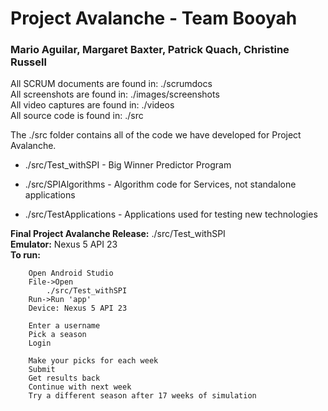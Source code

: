 # Project Avalanche - Team Booyah
### Mario Aguilar, Margaret Baxter, Patrick Quach, Christine Russell  
All SCRUM documents are found in: ./scrumdocs  
All screenshots are found in: ./images/screenshots  
All video captures are found in: ./videos  
All source code is found in: ./src  

The ./src folder contains all of the code we have developed for Project Avalanche.  
* ./src/Test_withSPI - Big Winner Predictor Program  

* ./src/SPIAlgorithms - Algorithm code for Services, not standalone applications  
* ./src/TestApplications - Applications used for testing new technologies  

**Final Project Avalanche Release:** ./src/Test_withSPI  
**Emulator:** Nexus 5 API 23  
**To run:**

		Open Android Studio  
		File->Open  
			./src/Test_withSPI		  
		Run->Run 'app'  
		Device: Nexus 5 API 23  
		
		Enter a username  
		Pick a season  
		Login  
		
		Make your picks for each week  
		Submit  
		Get results back  
		Continue with next week  
		Try a different season after 17 weeks of simulation  
